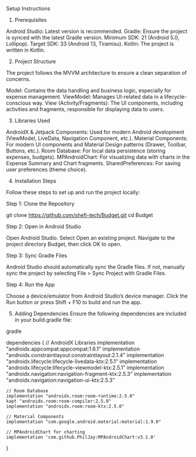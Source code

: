 Setup Instructions

1. Prerequisites

Android Studio: Latest version is recommended.
Gradle: Ensure the project is synced with the latest Gradle version.
Minimum SDK: 21 (Android 5.0, Lollipop).
Target SDK: 33 (Android 13, Tiramisu).
Kotlin: The project is written in Kotlin.

2. Project Structure

The project follows the MVVM architecture to ensure a clean separation of concerns.

Model: Contains the data handling and business logic, especially for expense management.
ViewModel: Manages UI-related data in a lifecycle-conscious way.
View (Activity/Fragments): The UI components, including activities and fragments, responsible for displaying data to users.

3. Libraries Used

AndroidX & Jetpack Components: Used for modern Android development (ViewModel, LiveData, Navigation Component, etc.).
Material Components: For modern UI components and Material Design patterns (Drawer, Toolbar, Buttons, etc.).
Room Database: For local data persistence (storing expenses, budgets).
MPAndroidChart: For visualizing data with charts in the Expense Summary and Chart fragments.
SharedPreferences: For saving user preferences (theme choice).

4. Installation Steps

Follow these steps to set up and run the project locally:

Step 1: Clone the Repository

git clone https://github.com/shefi-tech/Budget.git
cd Budget

Step 2: Open in Android Studio

Open Android Studio.
Select Open an existing project.
Navigate to the project directory Budget, then click OK to open.

Step 3: Sync Gradle Files

Android Studio should automatically sync the Gradle files. If not, manually sync the project by selecting File > Sync Project with Gradle Files.

Step 4: Run the App

Choose a device/emulator from Android Studio’s device manager.
Click the Run button or press Shift + F10 to build and run the app.

5. Adding Dependencies
Ensure the following dependencies are included in your build.gradle file:

gradle

dependencies {
    // AndroidX Libraries
    implementation "androidx.appcompat:appcompat:1.6.1"
    implementation "androidx.constraintlayout:constraintlayout:2.1.4"
    implementation "androidx.lifecycle:lifecycle-livedata-ktx:2.5.1"
    implementation "androidx.lifecycle:lifecycle-viewmodel-ktx:2.5.1"
    implementation "androidx.navigation:navigation-fragment-ktx:2.5.3"
    implementation "androidx.navigation:navigation-ui-ktx:2.5.3"
    
    // Room Database
    implementation "androidx.room:room-runtime:2.5.0"
    kapt "androidx.room:room-compiler:2.5.0"
    implementation "androidx.room:room-ktx:2.5.0"
    
    // Material Components
    implementation "com.google.android.material:material:1.9.0"
    
    // MPAndroidChart for charting
    implementation 'com.github.PhilJay:MPAndroidChart:v3.1.0'
}